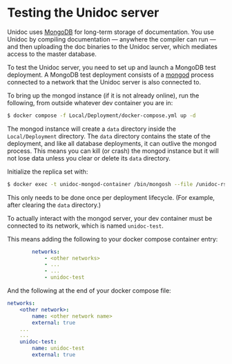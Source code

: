 # Testing the Unidoc server

Unidoc uses [MongoDB](https://github.com/tayloraswift/swift-mongodb) for long-term storage of documentation. You use Unidoc by compiling documentation — anywhere the compiler can run — and then uploading the doc binaries to the Unidoc server, which mediates access to the master database.

To test the Unidoc server, you need to set up and launch a MongoDB test deployment. A MongoDB test deployment consists of a [mongod](https://www.mongodb.com/docs/manual/reference/program/mongod/) process connected to a network that the Unidoc server is also connected to.

To bring up the mongod instance (if it is not already online), run the following, from outside whatever dev container you are in:

```bash
$ docker compose -f Local/Deployment/docker-compose.yml up -d
```

The mongod instance will create a `data` directory inside the `Local/Deployment` directory. The `data` directory contains the state of the deployment, and like all database deployments, it can outlive the mongod process. This means you can kill (or crash) the mongod instance but it will not lose data unless you clear or delete its `data` directory.

Initialize the replica set with:

```bash
$ docker exec -t unidoc-mongod-container /bin/mongosh --file /unidoc-rs-init.js
```

This only needs to be done once per deployment lifecycle. (For example, after clearing the `data` directory.)

To actually interact with the mongod server, your dev container must be connected to its network, which is named `unidoc-test`.

This means adding the following to your docker compose container entry:

```yaml
        networks:
            - <other networks>
            - ...
            - ...
            - unidoc-test
```

And the following at the end of your docker compose file:

```yaml
networks:
    <other network>:
        name: <other network name>
        external: true
    ...
    ...
    unidoc-test:
        name: unidoc-test
        external: true
```
